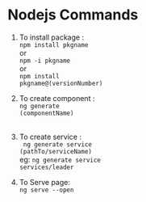 # Nodejs Commands
1. To install package :<br>
    <code>npm install pkgname</code><br>
    or<br>
    <code>npm -i pkgname</code><br>
    or<br>
    <code>npm install pkgname@(versionNumber)</code><br>

2. To create component :<br>
    <code>ng generate (componentName)</code><br>
    <br> 

3. To create service :<br>
    <code> ng generate service (pathTo/serviceName) </code><br>
    eg: <code>ng generate service services/leader</code>
    <br> 

4. To Serve page:<br>
    <code>ng serve --open</code><br>
    <br>


    
    <!-- 
    <code> </code><br>
    <br> 
    -->